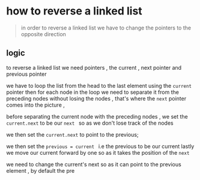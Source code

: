 # how to reverse a linked list
> in order to reverse a linked list we have to change the pointers to the opposite direction
## logic
to reverse a linked list we need pointers , the current , next pointer and previous pointer

we have to loop the list from the head to the last element using the ``current `` pointer then for each node in the loop we need to separate it from the preceding 
nodes without losing the nodes , that's where the ``next`` pointer comes into the picture ,

before separating  the current node with the preceding nodes , we set the ``current.next`` to be our ``next ``
so as we don't lose track of the nodes

we then set the ``current.next`` to point to the previous;

we then set the ``previous = current ``  i.e  the previous to be our current
lastly we move our current forward by one so as it takes the position of the ``next`` 

we need to change the current's next   so as it can point to the previous  element , by default the pre